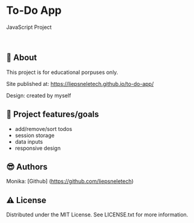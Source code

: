 # To-Do App

JavaScript Project

<br>

## 🌟 About

This project is for educational porpuses only.

Site published at: https://liepsneletech.github.io/to-do-app/

Design: created by myself

## 🎯 Project features/goals

-   add/remove/sort todos
-   session storage
-   data inputs
-   responsive design

## 😎 Authors

Monika: [Github] (https://github.com/liepsneletech)<br>

## ⚠️ License

Distributed under the MIT License. See LICENSE.txt for more information.
